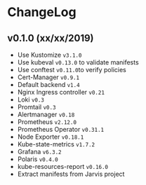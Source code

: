 # ChangeLog

## v0.1.0 (xx/xx/2019)

- Use Kustomize `v3.1.0`
- Use kubeval `v0.13.0` to validate manifests
- Use conftest `v0.11.0`to verify policies
- Cert-Manager `v0.9.1`
- Default backend `v1.4`
- Nginx Ingress controller `v0.21`
- Loki `v0.3`
- Promtail `v0.3`
- Alertmanager `v0.18`
- Prometheus `v2.12.0`
- Prometheus Operator `v0.31.1`
- Node Exporter `v0.18.1`
- Kube-state-metrics `v1.7.2`
- Grafana `v6.3.2`
- Polaris `v0.4.0`
- kube-resources-report `v0.16.0`
- Extract manifests from Jarvis project
